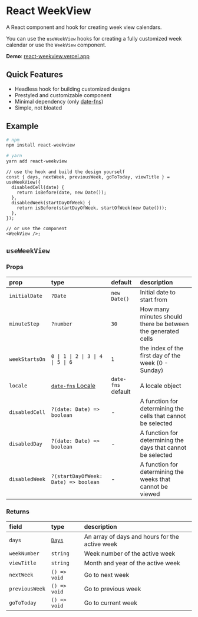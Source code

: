 # React WeekView

A React component and hook for creating week view calendars.

You can use the `useWeekView` hooks for creating a fully customized week calendar or use the `WeekView` component.

**Demo**: [react-weekview.vercel.app](react-weekview.vercel.app)

## Quick Features

- Headless hook for building customized designs
- Prestyled and customizable component
- Minimal dependency (only [date-fns](https://date-fns.org/))
- Simple, not bloated

## Example

```bash
# npm
npm install react-weekview

# yarn
yarn add react-weekview
```

```tsx
// use the hook and build the design yourself
const { days, nextWeek, previousWeek, goToToday, viewTitle } = useWeekView({
  disabledCell(date) {
    return isBefore(date, new Date());
  },
  disabledWeek(startDayOfWeek) {
    return isBefore(startDayOfWeek, startOfWeek(new Date()));
  },
});

// or use the component
<WeekView />;
```

## `useWeekView`

### Props

| prop           | type                                                          | default            | description                                                  |
| :------------- | :------------------------------------------------------------ | :----------------- | :----------------------------------------------------------- |
| `initialDate`  | `?Date`                                                       | `new Date()`       | Initial date to start from                                   |
| `minuteStep`   | `?number`                                                     | `30`               | How many minutes should there be between the generated cells |
| `weekStartsOn` | `0 \| 1 \| 2 \| 3 \| 4 \| 5 \| 6`                             | `1`                | the index of the first day of the week (0 - Sunday)          |
| `locale`       | [`date-fns` Locale](https://date-fns.org/v2.30.0/docs/Locale) | `date-fns` default | A locale object                                              |
| `disabledCell` | `?(date: Date) => boolean`                                    | -                  | A function for determining the cells that cannot be selected |
| `disabledDay`  | `?(date: Date) => boolean`                                    | -                  | A function for determining the days that cannot be selected  |
| `disabledWeek` | `?(startDayOfWeek: Date) => boolean`                          | -                  | A function for determining the weeks that cannot be viewed   |

### Returns

| field          | type                                    | description                                    |
| :------------- | :-------------------------------------- | :--------------------------------------------- |
| `days`         | [`Days`](/src/lib/use-weekview.ts#L115) | An array of days and hours for the active week |
| `weekNumber`   | `string`                                | Week number of the active week                 |
| `viewTitle`    | `string`                                | Month and year of the active week              |
| `nextWeek`     | `() => void`                            | Go to next week                                |
| `previousWeek` | `() => void`                            | Go to previous week                            |
| `goToToday`    | `() => void`                            | Go to current week                             |

